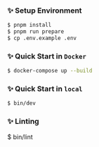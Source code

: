 ### ✨ Setup Environment

```bash
$ pnpm install
$ pnpm run prepare
$ cp .env.example .env
```

### ✨ Quick Start in `Docker`

```bash
$ docker-compose up --build
```

### ✨ Quick Start in `local`

```bash
$ bin/dev
```

### ✨ Linting

$ bin/lint
```
